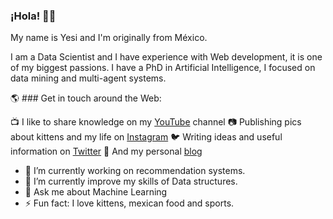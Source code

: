 ### ¡Hola! 👋🏼

My name is Yesi and I'm originally from México.

I am a Data Scientist and I have experience with Web development, it is one of my biggest passions. 
I have a PhD in Artificial Intelligence, I focused on data mining and multi-agent systems.

🌎 ### Get in touch around the Web:

📺 I like to share knowledge on my [YouTube](https://www.youtube.com/user/silvercorp) channel 
📷 Publishing pics about kittens and my life on [Instagram](https://www.instagram.com/yesidaysb)
🐦 Writing ideas and useful information on [Twitter](https://www.twitter.com/silvercorp)
📝 And my personal [blog](https://www.yesidays.tech)

- 🔭 I’m currently working on recommendation systems.
- 🌱 I’m currently improve my skills of Data structures.
- 💬 Ask me about Machine Learning
- ⚡ Fun fact: I love kittens, mexican food and sports.
